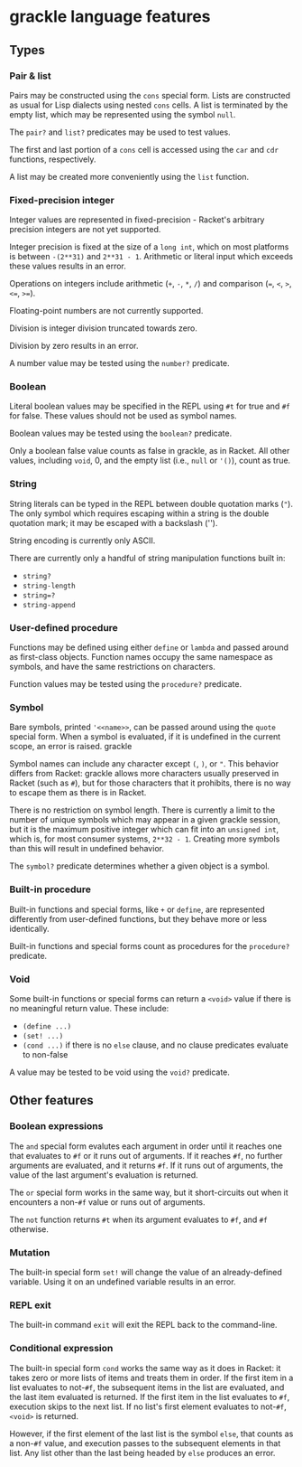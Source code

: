# grackle language features

## Types

### Pair & list

Pairs may be constructed using the `cons` special form. Lists are constructed as
usual for Lisp dialects using nested `cons` cells. A list is terminated by the
empty list, which may be represented using the symbol `null`.

The `pair?` and `list?` predicates may be used to test values.

The first and last portion of a `cons` cell is accessed using the `car` and
`cdr` functions, respectively.

A list may be created more conveniently using the `list` function.

### Fixed-precision integer

Integer values are represented in fixed-precision - Racket's arbitrary precision
integers are not yet supported.

Integer precision is fixed at the size of a `long int`, which on most platforms
is between `-(2**31)` and `2**31 - 1`. Arithmetic or literal input which
exceeds these values results in an error.

Operations on integers include arithmetic (`+`, `-`, `*`, `/`) and comparison
(`=`, `<`, `>`, `<=`, `>=`).

Floating-point numbers are not currently supported.

Division is integer division truncated towards zero.

Division by zero results in an error.

A number value may be tested using the `number?` predicate.

### Boolean

Literal boolean values may be specified in the REPL using `#t` for true and `#f`
for false. These values should not be used as symbol names.

Boolean values may be tested using the `boolean?` predicate.

Only a boolean false value counts as false in grackle, as in Racket. All other
values, including `void`, 0, and the empty list (i.e., `null` or `'()`), count
as true.

### String

String literals can be typed in the REPL between double quotation marks (`"`).
The only symbol which requires escaping within a string is the double quotation
mark; it may be escaped with a backslash ('\').

String encoding is currently only ASCII.

There are currently only a handful of string manipulation functions built in:

* `string?`
* `string-length`
* `string=?`
* `string-append`

### User-defined procedure

Functions may be defined using either `define` or `lambda` and passed around as
first-class objects. Function names occupy the same namespace as symbols, and
have the same restrictions on characters.

Function values may be tested using the `procedure?` predicate.

### Symbol

Bare symbols, printed `'<<name>>`, can be passed around using the `quote`
special form. When a symbol is evaluated, if it is undefined in the current
scope, an error is raised. grackle 

Symbol names can include any character except `(`, `)`, or `"`. This behavior
differs from Racket: grackle allows more characters usually preserved in Racket
(such as `#`), but for those characters that it prohibits, there is no way to
escape them as there is in Racket.

There is no restriction on symbol length. There is currently a limit to the
number of unique symbols which may appear in a given grackle session, but it is
the maximum positive integer which can fit into an `unsigned int`, which is, for
most consumer systems, `2**32 - 1`. Creating more symbols than this will result
in undefined behavior.

The `symbol?` predicate determines whether a given object is a symbol.

### Built-in procedure

Built-in functions and special forms, like `+` or `define`, are represented
differently from user-defined functions, but they behave more or less
identically.

Built-in functions and special forms count as procedures for the `procedure?`
predicate.

### Void

Some built-in functions or special forms can return a `<void>` value if there is
no meaningful return value. These include:

* `(define ...)`
* `(set! ...)`
* `(cond ...)` if there is no `else` clause, and no clause predicates evaluate
  to non-false

A value may be tested to be void using the `void?` predicate.

## Other features

### Boolean expressions

The `and` special form evalutes each argument in order until it reaches one that
evaluates to `#f` or it runs out of arguments. If it reaches `#f`, no further
arguments are evaluated, and it returns `#f`. If it runs out of arguments, the
value of the last argument's evaluation is returned.

The `or` special form works in the same way, but it short-circuits out when it
encounters a non-`#f` value or runs out of arguments.

The `not` function returns `#t` when its argument evaluates to `#f`, and `#f`
otherwise.

### Mutation

The built-in special form `set!` will change the value of an already-defined
variable. Using it on an undefined variable results in an error.

### REPL exit

The built-in command `exit` will exit the REPL back to the command-line.

### Conditional expression

The built-in special form `cond` works the same way as it does in Racket: it
takes zero or more lists of items and treats them in order. If the first item in
a list evaluates to not-`#f`, the subsequent items in the list are evaluated,
and the last item evaluated is returned. If the first item in the list evaluates
to `#f`, execution skips to the next list. If no list's first element evaluates
to not-`#f`, `<void>` is returned.

However, if the first element of the last list is the symbol `else`, that counts
as a non-`#f` value, and execution passes to the subsequent elements in that
list. Any list other than the last being headed by `else` produces an error.
